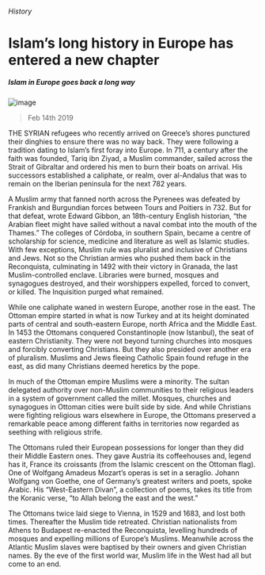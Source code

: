 ###### History
# Islam’s long history in Europe has entered a new chapter 
##### Islam in Europe goes back a long way 
![image](images/20190216_SRP018_0.jpg) 
> Feb 14th 2019 
 
THE SYRIAN refugees who recently arrived on Greece’s shores punctured their dinghies to ensure there was no way back. They were following a tradition dating to Islam’s first foray into Europe. In 711, a century after the faith was founded, Tariq ibn Ziyad, a Muslim commander, sailed across the Strait of Gibraltar and ordered his men to burn their boats on arrival. His successors established a caliphate, or realm, over al-Andalus that was to remain on the Iberian peninsula for the next 782 years. 
A Muslim army that fanned north across the Pyrenees was defeated by Frankish and Burgundian forces between Tours and Poitiers in 732. But for that defeat, wrote Edward Gibbon, an 18th-century English historian, “the Arabian fleet might have sailed without a naval combat into the mouth of the Thames.” The colleges of Córdoba, in southern Spain, became a centre of scholarship for science, medicine and literature as well as Islamic studies. With few exceptions, Muslim rule was pluralist and inclusive of Christians and Jews. Not so the Christian armies who pushed them back in the Reconquista, culminating in 1492 with their victory in Granada, the last Muslim-controlled enclave. Libraries were burned, mosques and synagogues destroyed, and their worshippers expelled, forced to convert, or killed. The Inquisition purged what remained. 
While one caliphate waned in western Europe, another rose in the east. The Ottoman empire started in what is now Turkey and at its height dominated parts of central and south-eastern Europe, north Africa and the Middle East. In 1453 the Ottomans conquered Constantinople (now Istanbul), the seat of eastern Christianity. They were not beyond turning churches into mosques and forcibly converting Christians. But they also presided over another era of pluralism. Muslims and Jews fleeing Catholic Spain found refuge in the east, as did many Christians deemed heretics by the pope. 
In much of the Ottoman empire Muslims were a minority. The sultan delegated authority over non-Muslim communities to their religious leaders in a system of government called the millet. Mosques, churches and synagogues in Ottoman cities were built side by side. And while Christians were fighting religious wars elsewhere in Europe, the Ottomans preserved a remarkable peace among different faiths in territories now regarded as seething with religious strife. 
The Ottomans ruled their European possessions for longer than they did their Middle Eastern ones. They gave Austria its coffeehouses and, legend has it, France its croissants (from the Islamic crescent on the Ottoman flag). One of Wolfgang Amadeus Mozart’s operas is set in a seraglio. Johann Wolfgang von Goethe, one of Germany’s greatest writers and poets, spoke Arabic. His “West-Eastern Divan”, a collection of poems, takes its title from the Koranic verse, “to Allah belong the east and the west.” 
The Ottomans twice laid siege to Vienna, in 1529 and 1683, and lost both times. Thereafter the Muslim tide retreated. Christian nationalists from Athens to Budapest re-enacted the Reconquista, levelling hundreds of mosques and expelling millions of Europe’s Muslims. Meanwhile across the Atlantic Muslim slaves were baptised by their owners and given Christian names. By the eve of the first world war, Muslim life in the West had all but come to an end. 
